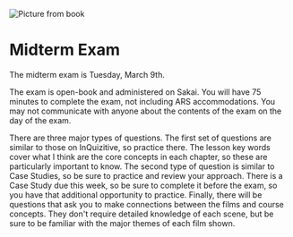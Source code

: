 ![Picture from book](../images/REALWORLD7_FIG10_CO.jpg)


# Midterm Exam

The midterm exam is Tuesday, March 9th.


The exam is open-book and administered on Sakai. You will have 75 minutes to complete the exam, not including ARS accommodations.  You may not communicate with anyone about the contents of the exam on the day of the exam.


There are three
major types of questions. The first set of questions are similar to
those on InQuizitive, so practice there. The lesson key words cover what
I think are the core concepts in each chapter, so these are particularly
important to know. The second type of question is similar to Case
Studies, so be sure to practice and review your approach. There is a
Case Study due this  week, so be sure to complete it before the
exam, so you have that additional opportunity to practice. Finally,
there will be questions that ask you to make connections between the
films and course concepts. They don't require detailed knowledge of each
scene, but be sure to be familiar with the major themes of each film
shown.
